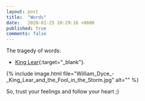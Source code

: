 ```yaml
---
layout: post
title:  "Words"
date:   2020-01-25 10:29:16 +0800
published: true
comments: false
---
```


The tragedy of words:
* [King Lear](https://en.wikipedia.org/wiki/King_Lear){:target="_blank"}. 

{% include image.html file="William_Dyce_-_King_Lear_and_the_Fool_in_the_Storm.jpg" alt="" %}

So, trust your feelings and follow your heart ;)










